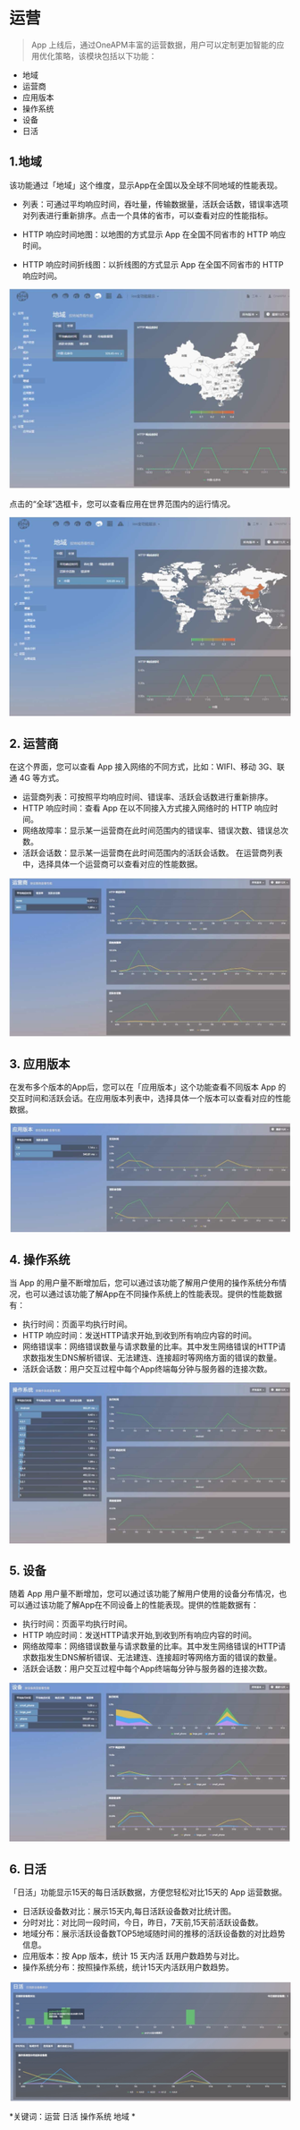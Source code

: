 # 运营

> App 上线后，通过OneAPM丰富的运营数据，用户可以定制更加智能的应用优化策略，该模块包括以下功能：
* 地域
* 运营商
* 应用版本
* 操作系统
* 设备
* 日活

## 1.**地域**
该功能通过「地域」这个维度，显示App在全国以及全球不同地域的性能表现。
* 列表：可通过平均响应时间，吞吐量，传输数据量，活跃会话数，错误率选项对列表进行重新排序。点击一个具体的省市，可以查看对应的性能指标。

* HTTP 响应时间地图：以地图的方式显示 App 在全国不同省市的 HTTP 响应时间。

* HTTP 响应时间折线图：以折线图的方式显示 App 在全国不同省市的 HTTP 响应时间。

![](1K.jpeg)

点击的“全球”选框卡，您可以查看应用在世界范围内的运行情况。

![](2K.jpeg)

## 2. **运营商**

在这个界面，您可以查看 App 接入网络的不同方式，比如：WIFI、移动 3G、联通 4G 等方式。
* 运营商列表：可按照平均响应时间、错误率、活跃会话数进行重新排序。
* HTTP 响应时间：查看 App 在以不同接入方式接入网络时的 HTTP 响应时间。
* 网络故障率：显示某一运营商在此时间范围内的错误率、错误次数、错误总次数。
* 活跃会话数：显示某一运营商在此时间范围内的活跃会话数。
在运营商列表中，选择具体一个运营商可以查看对应的性能数据。

![](3K.jpeg)

## 3. **应用版本**
 
在发布多个版本的App后，您可以在「应用版本」这个功能查看不同版本 App 的交互时间和活跃会话。在应用版本列表中，选择具体一个版本可以查看对应的性能数据。

![](4K.jpeg)
## 4. **操作系统**

当 App 的用户量不断增加后，您可以通过该功能了解用户使用的操作系统分布情况，也可以通过该功能了解App在不同操作系统上的性能表现。提供的性能数据有：
* 执行时间：页面平均执行时间。
* HTTP 响应时间：发送HTTP请求开始,到收到所有响应内容的时间。
* 网络错误率：网络错误数量与请求数量的比率。其中发生网络错误的HTTP请求数指发生DNS解析错误、无法建连、连接超时等网络方面的错误的数量。
* 活跃会话数：用户交互过程中每个App终端每分钟与服务器的连接次数。

![](5K.jpeg)
## 5. **设备**

随着 App 用户量不断增加，您可以通过该功能了解用户使用的设备分布情况，也可以通过该功能了解App在不同设备上的性能表现。提供的性能数据有：
* 执行时间：页面平均执行时间。
* HTTP 响应时间：发送HTTP请求开始,到收到所有响应内容的时间。
* 网络故障率：网络错误数量与请求数量的比率。其中发生网络错误的HTTP请求数指发生DNS解析错误、无法建连、连接超时等网络方面的错误的数量。
* 活跃会话数：用户交互过程中每个App终端每分钟与服务器的连接次数。

![](6K.jpeg)
## 6. **日活**

「日活」功能显示15天的每日活跃数据，方便您轻松对比15天的 App 运营数据。
* 日活跃设备数对比：展示15天内,每日活跃设备数对比统计图。
* 分时对比：对比同一段时间，今日，昨日，7天前,15天前活跃设备数。
* 地域分布：展示活跃设备数TOP5地域随时间的推移的活跃设备数的对比趋势信息。
* 应用版本：按 App 版本，统计 15 天内活 跃用户数趋势与对比。
* 操作系统分布：按照操作系统，统计15天内活跃用户数趋势。

![](7K.jpeg)

*关键词：运营 日活 操作系统 地域 *